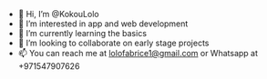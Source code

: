 - 👋 Hi, I’m @KokouLolo
- 👀 I’m interested in app and web development
- 🌱 I’m currently learning the basics
- 💞️ I’m looking to collaborate on early stage projects
- 📫 You can reach me at lolofabrice1@gmail.com or Whatsapp at +971547907626

<!---
KokouLolo/KokouLolo is a ✨ special ✨ repository because its `README.md` (this file) appears on your GitHub profile.
You can click the Preview link to take a look at your changes.
--->
